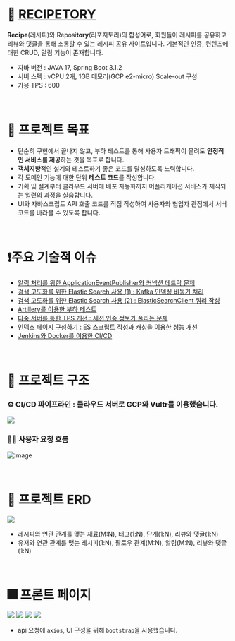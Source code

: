 # 🥘 [RECIPETORY](http://141.164.62.254)
**Recipe**(레시피)와 Reposi**tory**(리포지토리)의 합성어로, 회원들이 레시피를 공유하고
리뷰와 댓글을 통해 소통할 수 있는 레시피 공유 사이트입니다. 기본적인 인증, 컨텐츠에 대한 CRUD,
알림 기능이 존재합니다.

- 자바 버전 : JAVA 17, Spring Boot 3.1.2
- 서버 스펙 : vCPU 2개, 1GB 메모리(GCP e2-micro) Scale-out 구성
- 가용 TPS : 600

<br>

# 🎯 프로젝트 목표

- 단순히 구현에서 끝나지 않고, 부하 테스트를 통해 사용자 트래픽이 몰려도 **안정적인 서비스를 제공**하는 것을 목표로 합니다.
- **객체지향**적인 설계와 테스트하기 좋은 코드를 달성하도록 노력합니다.
- 각 도메인 기능에 대한 단위 **테스트 코드**를 작성합니다.
- 기획 및 설계부터 클라우드 서버에 배포 자동화까지 어플리케이션 서비스가 제작되는 일련의 과정을 실습합니다.
- UI와 자바스크립트 API 호출 코드를 직접 작성하여 사용자와 협업자 관점에서 서버 코드를 바라볼 수 있도록 합니다.

<br>

# ❗️주요 기술적 이슈

- [알림 처리를 위한 ApplicationEventPublisher와 커넥션 데드락 문제](https://buchu-doodle.tistory.com/212)
- [검색 고도화를 위한 Elastic Search 사용 (1) : Kafka 인덱싱 비동기 처리](https://buchu-doodle.tistory.com/213)
- [검색 고도화를 위한 Elastic Search 사용 (2) : ElasticSearchClient 쿼리 작성](https://buchu-doodle.tistory.com/214)
- [Artillery를 이용한 부하 테스트](https://buchu-doodle.tistory.com/210)
- [다중 서버를 통한 TPS 개선 : 세션 인증 정보가 풀리는 문제](https://buchu-doodle.tistory.com/216)
- [인덱스 페이지 구성하기 : ES 스크립트 작성과 캐싱을 이용한 성능 개선](https://buchu-doodle.tistory.com/215)
- [Jenkins와 Docker를 이용한 CI/CD](https://buchu-doodle.tistory.com/211)

<br>

# 📃 프로젝트 구조

### ⚙️ CI/CD 파이프라인 : 클라우드 서버로 GCP와 Vultr를 이용했습니다.
![](https://img1.daumcdn.net/thumb/R1280x0/?scode=mtistory2&fname=https%3A%2F%2Fblog.kakaocdn.net%2Fdn%2FcwnaGb%2Fbtsv7bKJrIc%2FrMJcBNKkUEUW3Er9KrUD5k%2Fimg.png)

### 👩‍💻 사용자 요청 흐름
![image](https://github.com/f-lab-edu/recipetory/assets/69233405/a40e0a2b-1cb2-4ddb-b213-bcde8845b4f2)


<br>


# 💾 프로젝트 ERD
![](https://img1.daumcdn.net/thumb/R1280x0/?scode=mtistory2&fname=https%3A%2F%2Fblog.kakaocdn.net%2Fdn%2Fbq3aCN%2FbtsxgbPAa4r%2F2q34ZuNwFYzk7PcybdpCtk%2Fimg.png)

- 레시피와 연관 관계를 맺는 재료(M:N), 태그(1:N), 단계(1:N), 리뷰와 댓글(1:N)
- 유저와 연관 관계를 맺는 레시피(1:N), 팔로우 관계(M:N), 알림(M:N), 리뷰와 댓글(1:N)

<br>

# 🎆 프론트 페이지
![](https://img1.daumcdn.net/thumb/R1280x0/?scode=mtistory2&fname=https%3A%2F%2Fblog.kakaocdn.net%2Fdn%2FcxjF2i%2Fbtsxq1k7nMG%2FU7IBhVeIsOvOsNDkK9BTXk%2Fimg.png)
![](https://img1.daumcdn.net/thumb/R1280x0/?scode=mtistory2&fname=https%3A%2F%2Fblog.kakaocdn.net%2Fdn%2FbXU8d8%2Fbtsxq34Sl8k%2FCbA61zBvMsSNdRmpLk8tM0%2Fimg.png)
![](https://img1.daumcdn.net/thumb/R1280x0/?scode=mtistory2&fname=https%3A%2F%2Fblog.kakaocdn.net%2Fdn%2FbttNVn%2FbtsxrYWAmuO%2FaDkBcjn7Svmi6qjkMIzxfk%2Fimg.png)
![](https://img1.daumcdn.net/thumb/R1280x0/?scode=mtistory2&fname=https%3A%2F%2Fblog.kakaocdn.net%2Fdn%2FbFbj49%2FbtsxtnhlNn0%2FwuNDv4tsVY1bkvc65rskH1%2Fimg.png)

- api 요청에 `axios`, UI 구성을 위해 `bootstrap`을 사용했습니다.

